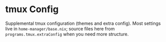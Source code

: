 # tmux Config

Supplemental tmux configuration (themes and extra config). Most settings live in `home-manager/base.nix`; source files here from `programs.tmux.extraConfig` when you need more structure.
